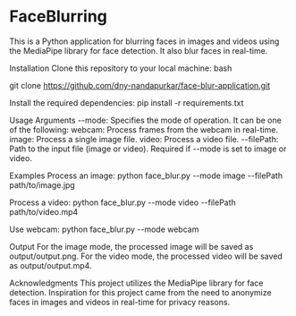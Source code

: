 # FaceBlurring

This is a Python application for blurring faces in images and videos using the MediaPipe library for face detection. It also blur faces in real-time.

Installation
Clone this repository to your local machine:
bash

git clone https://github.com/dny-nandapurkar/face-blur-application.git

Install the required dependencies:
pip install -r requirements.txt

Usage
Arguments
--mode: Specifies the mode of operation. It can be one of the following:
 webcam: Process frames from the webcam in real-time.
 image: Process a single image file.
 video: Process a video file.
--filePath: Path to the input file (image or video). Required if --mode is set to image or video.

Examples
Process an image:
python face_blur.py --mode image --filePath path/to/image.jpg

Process a video:
python face_blur.py --mode video --filePath path/to/video.mp4

Use webcam:
python face_blur.py --mode webcam

Output
For the image mode, the processed image will be saved as output/output.png.
For the video mode, the processed video will be saved as output/output.mp4.

Acknowledgments
This project utilizes the MediaPipe library for face detection.
Inspiration for this project came from the need to anonymize faces in images and videos in real-time for privacy reasons.
